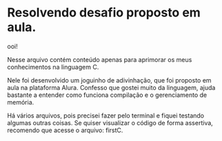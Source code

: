 # Resolvendo desafio proposto em aula.
ooi! 

Nesse arquivo contém conteúdo apenas para aprimorar os meus conhecimentos na linguagem C. 

Nele foi desenvolvido um joguinho de adivinhação, que foi proposto em aula na plataforma Alura. Confesso que gostei muito da linguagem, ajuda bastante a entender como funciona compilação e o gerenciamento de memória. 

Há vários arquivos, pois precisei fazer pelo terminal e fiquei testando algumas outras coisas. Se quiser visualizar o código de forma assertiva, recomendo que acesse o arquivo: firstC.